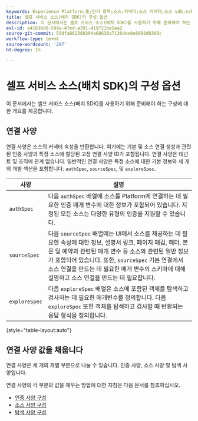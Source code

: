 ```yaml
---
keywords: Experience Platform;홈;인기 항목;소스;커넥터;소스 커넥터;소스 sdk;sdk;SDK
title: 셀프 서비스 소스(배치 SDK)의 구성 옵션
description: 이 문서에서는 셀프 서비스 소스(배치 SDK)를 사용하기 위해 준비해야 하는 구성에 대한 개요를 제공합니다.
exl-id: a41b3b80-599a-47ed-a391-419721be5aa2
source-git-commit: 59dfa862388394a68630a7136dee8e8988d0368c
workflow-type: tm+mt
source-wordcount: '297'
ht-degree: 1%

---
```


# 셀프 서비스 소스(배치 SDK)의 구성 옵션

이 문서에서는 셀프 서비스 소스(배치 SDK)를 사용하기 위해 준비해야 하는 구성에 대한 개요를 제공합니다.

## 연결 사양

연결 사양은 소스의 커넥터 속성을 반환합니다. 여기에는 기본 및 소스 연결 생성과 관련된 인증 사양과 특정 소스에 할당된 고정 연결 사양 ID가 포함됩니다. 연결 사양은 테넌트 및 조직에 관계 없습니다. 일반적인 연결 사양은 특정 소스에 대한 기본 정보와 세 개의 개별 섹션을 포함합니다. `authSpec`, `sourceSpec`, 및 `exploreSpec`.

| 사양 | 설명 |
| --- | --- |
| `authSpec` | 다음 `authSpec` 배열에 소스를 Platform에 연결하는 데 필요한 인증 매개 변수에 대한 정보가 포함되어 있습니다. 지정된 모든 소스는 다양한 유형의 인증을 지원할 수 있습니다. |
| `sourceSpec` | 다음 `sourceSpec` 배열에는 UI에서 소스를 제공하는 데 필요한 속성에 대한 정보, 설명서 링크, 페이지 매김, 헤더, 본문 및 예약과 관련된 매개 변수 등 소스와 관련된 일반 정보가 포함되어 있습니다. 또한, `sourceSpec` 기본 연결에서 소스 연결을 만드는 데 필요한 매개 변수의 스키마에 대해 설명하고 소스 연결을 만드는 데 필요합니다. |
| `exploreSpec` | 다음 `exploreSpec` 배열은 소스에 포함된 객체를 탐색하고 검사하는 데 필요한 매개변수를 정의합니다. 다음 `exploreSpec` 또한 객체를 탐색하고 검사할 때 반환되는 응답 형식을 정의합니다. |

{style=&quot;table-layout:auto&quot;}

## 연결 사양 값을 채웁니다

연결 사양은 세 개의 개별 부분으로 나눌 수 있습니다. 인증 사양, 소스 사양 및 탐색 사양입니다.

연결 사양의 각 부분의 값을 채우는 방법에 대한 지침은 다음 문서를 참조하십시오.

* [인증 사양 구성](./authspec.md)
* [소스 사양 구성](./sourcespec.md)
* [탐색 사양 구성](./explorespec.md)
